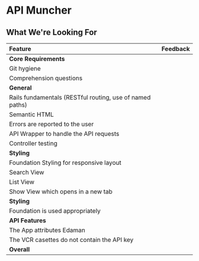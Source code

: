 # API Muncher
## What We're Looking For

| Feature | Feedback    |
| :------------- | :------------- |
| **Core Requirements** |   |
| Git hygiene |  |
| Comprehension questions	|  |
| **General** |  |
| Rails fundamentals (RESTful routing, use of named paths) |  |
| Semantic HTML |  |
| Errors are reported to the user |  |
| API Wrapper to handle the API requests |  |
| Controller testing |  |
| **Styling** |  |
| Foundation Styling for responsive layout |  |
| Search View |  |
| List View |  |
| Show View which opens in a new tab |  |
| **Styling** |  |
| Foundation is used appropriately |  |
| **API Features** | |
| The App attributes Edaman | |
| The VCR casettes do not contain the API key |  |
|  **Overall** |  |
